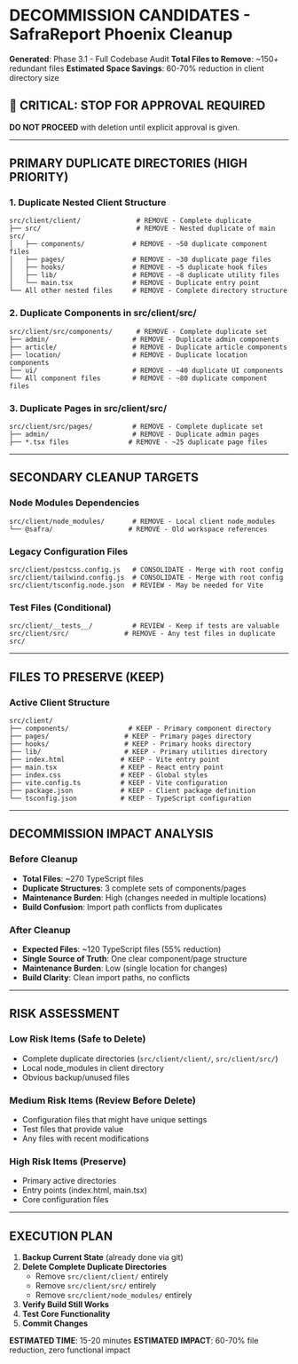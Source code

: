 # DECOMMISSION CANDIDATES - SafraReport Phoenix Cleanup

**Generated**: Phase 3.1 - Full Codebase Audit
**Total Files to Remove**: ~150+ redundant files
**Estimated Space Savings**: 60-70% reduction in client directory size

## 🚨 CRITICAL: STOP FOR APPROVAL REQUIRED

**DO NOT PROCEED** with deletion until explicit approval is given.

---

## PRIMARY DUPLICATE DIRECTORIES (HIGH PRIORITY)

### 1. Duplicate Nested Client Structure
```
src/client/client/              # REMOVE - Complete duplicate
├── src/                        # REMOVE - Nested duplicate of main src/
│   ├── components/            # REMOVE - ~50 duplicate component files
│   ├── pages/                 # REMOVE - ~30 duplicate page files  
│   ├── hooks/                 # REMOVE - ~5 duplicate hook files
│   ├── lib/                   # REMOVE - ~8 duplicate utility files
│   └── main.tsx               # REMOVE - Duplicate entry point
└── All other nested files     # REMOVE - Complete directory structure
```

### 2. Duplicate Components in src/client/src/
```
src/client/src/components/      # REMOVE - Complete duplicate set
├── admin/                     # REMOVE - Duplicate admin components
├── article/                   # REMOVE - Duplicate article components  
├── location/                  # REMOVE - Duplicate location components
├── ui/                        # REMOVE - ~40 duplicate UI components
└── All component files        # REMOVE - ~80 duplicate component files
```

### 3. Duplicate Pages in src/client/src/
```
src/client/src/pages/          # REMOVE - Complete duplicate set
├── admin/                     # REMOVE - Duplicate admin pages
├── *.tsx files               # REMOVE - ~25 duplicate page files
```

---

## SECONDARY CLEANUP TARGETS

### Node Modules Dependencies
```
src/client/node_modules/       # REMOVE - Local client node_modules
└── @safra/                   # REMOVE - Old workspace references
```

### Legacy Configuration Files  
```
src/client/postcss.config.js   # CONSOLIDATE - Merge with root config
src/client/tailwind.config.js  # CONSOLIDATE - Merge with root config
src/client/tsconfig.node.json  # REVIEW - May be needed for Vite
```

### Test Files (Conditional)
```
src/client/__tests__/          # REVIEW - Keep if tests are valuable
src/client/src/              # REMOVE - Any test files in duplicate src/
```

---

## FILES TO PRESERVE (KEEP)

### Active Client Structure
```
src/client/
├── components/               # KEEP - Primary component directory
├── pages/                   # KEEP - Primary pages directory  
├── hooks/                   # KEEP - Primary hooks directory
├── lib/                     # KEEP - Primary utilities directory
├── index.html              # KEEP - Vite entry point
├── main.tsx                # KEEP - React entry point
├── index.css               # KEEP - Global styles
├── vite.config.ts          # KEEP - Vite configuration
├── package.json            # KEEP - Client package definition
└── tsconfig.json           # KEEP - TypeScript configuration
```

---

## DECOMMISSION IMPACT ANALYSIS

### Before Cleanup
- **Total Files**: ~270 TypeScript files
- **Duplicate Structures**: 3 complete sets of components/pages
- **Maintenance Burden**: High (changes needed in multiple locations)
- **Build Confusion**: Import path conflicts from duplicates

### After Cleanup  
- **Expected Files**: ~120 TypeScript files (55% reduction)
- **Single Source of Truth**: One clear component/page structure
- **Maintenance Burden**: Low (single location for changes)
- **Build Clarity**: Clean import paths, no conflicts

---

## RISK ASSESSMENT

### Low Risk Items (Safe to Delete)
- Complete duplicate directories (`src/client/client/`, `src/client/src/`)
- Local node_modules in client directory
- Obvious backup/unused files

### Medium Risk Items (Review Before Delete)
- Configuration files that might have unique settings
- Test files that provide value
- Any files with recent modifications

### High Risk Items (Preserve)
- Primary active directories
- Entry points (index.html, main.tsx)
- Core configuration files

---

## EXECUTION PLAN

1. **Backup Current State** (already done via git)
2. **Delete Complete Duplicate Directories** 
   - Remove `src/client/client/` entirely
   - Remove `src/client/src/` entirely  
   - Remove `src/client/node_modules/` entirely
3. **Verify Build Still Works**
4. **Test Core Functionality**
5. **Commit Changes**

**ESTIMATED TIME**: 15-20 minutes
**ESTIMATED IMPACT**: 60-70% file reduction, zero functional impact